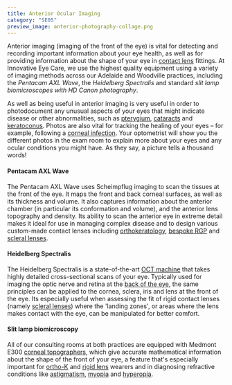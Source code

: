 ```yaml
---
title: Anterior Ocular Imaging
category: "SE05"
preview_image: anterior-photography-collage.png
---
```


<div class="employee-heading">
<p>Anterior imaging (imaging of the front of the eye) is vital for detecting and recording important information about your eye health, as well as for providing information about the shape of your eye in <a href="/what-we-do/contact-lenses">contact lens</a> fittings. At Innovative Eye Care, we use the highest quality equipment using a variety of imaging methods across our Adelaide and Woodville practices, including the <i>Pentacam AXL Wave</i>, the <i>Heidelberg Spectralis</i> and standard <i>slit lamp biomicroscopes with HD Canon photography</i>.</p>
</div>

As well as being useful in anterior imaging is very useful in order to photodocument any unusual aspects of your eyes that might indicate disease or other abnormalities, such as [pterygium](https://www.innovativeeyecare.com.au/what-we-do/pterygium-pinguecula), [cataracts](/what-we-do/cataract) and [keratoconus](/what-we-do/keratoconus). Photos are also vital for tracking the healing of your eyes – for example, following a [corneal infection](/what-we-do/keratitis). Your optometrist will show you the different photos in the exam room to explain more about your eyes and any ocular conditions you might have. As they say, a picture tells a thousand words!

#### Pentacam AXL Wave

The Pentacam AXL Wave uses Scheimpflug imaging to scan the tissues at the front of the eye. It maps the front and back corneal surfaces, as well as its thickness and volume. It also captures information about the anterior chamber (in particular its conformation and volume), and the anterior lens topography and density. Its ability to scan the anterior eye in extreme detail makes it ideal for use in managing complex disease and to design various custom-made contact lenses including [orthokeratology](https://www.innovativeeyecare.com.au/what-we-do/orthokeratology-corneal-reshaping), [bespoke RGP](https://www.innovativeeyecare.com.au/what-we-do/gas-permeable-contact-lenses) and [scleral lenses](https://www.innovativeeyecare.com.au/what-we-do/scleral-contact-lenses).

#### Heidelberg Spectralis

The Heidelberg Spectralis is a state-of-the-art [OCT machine](https://innovativeeyecare.com.au/what-we-do/oct) that takes highly detailed cross-sectional scans of your eye. Typically used for imaging the optic nerve and retina at the [back of the eye](https://www.innovativeeyecare.com.au/what-we-do/retinal-photography), the same principles can be applied to the cornea, sclera, iris and lens at the front of the eye. Its especially useful when assessing the fit of rigid contact lenses (namely [scleral lenses](https://www.innovativeeyecare.com.au/what-we-do/scleral-contact-lenses)) where the 'landing zones', or areas where the lens makes contact with the eye, can be manipulated for better comfort.

#### Slit lamp biomicroscopy

All of our consulting rooms at both practices are equipped with Medmont E300 [corneal topographers](https://www.innovativeeyecare.com.au/what-we-do/corneal-topography), which give accurate mathematical information about the shape of the front of your eye, a feature that's especially important for [ortho-K](https://innovativeeyecare.com.au/what-we-do/orthokeratology-corneal-reshaping) and [rigid lens](https://innovativeeyecare.com.au/what-we-do/gas-permeable-contact-lenses) wearers and in diagnosing refractive conditions like [astigmatism](https://www.innovativeeyecare.com.au/what-we-do/hyperopia), [myopia](https://www.innovativeeyecare.com.au/what-we-do/myopia) and [hyperopia](https://www.innovativeeyecare.com.au/what-we-do/hyperopia).
